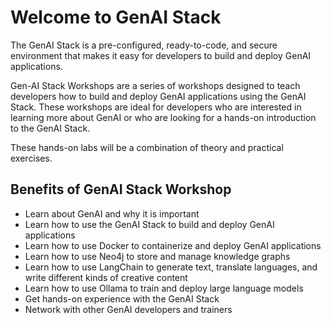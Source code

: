 # Welcome to GenAI Stack

The GenAI Stack is a pre-configured, ready-to-code, and secure environment that makes it easy for developers to build and deploy GenAI applications.

Gen-AI Stack Workshops are a series of workshops designed to teach developers how to build and deploy GenAI applications using the GenAI Stack. These workshops are ideal for developers who are interested in learning more about GenAI or who are looking for a hands-on introduction to the GenAI Stack.

These hands-on labs will be a combination of theory and practical exercises.

## Benefits of GenAI Stack Workshop

- Learn about GenAI and why it is important
- Learn how to use the GenAI Stack to build and deploy GenAI applications
- Learn how to use Docker to containerize and deploy GenAI applications
- Learn how to use Neo4j to store and manage knowledge graphs
- Learn how to use LangChain to generate text, translate languages, and write different kinds of creative content
- Learn how to use Ollama to train and deploy large language models
- Get hands-on experience with the GenAI Stack
- Network with other GenAI developers and trainers


